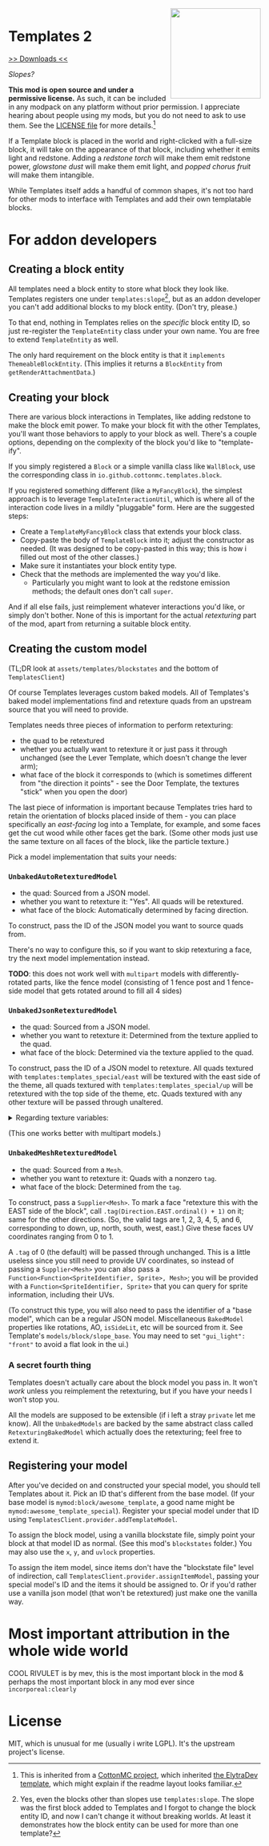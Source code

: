 <img src="icon.png" align="right" width="180px"/>

# Templates 2

[>> Downloads <<](https://modrinth.com/mod/templates-2)

*Slopes?*

**This mod is open source and under a permissive license.** As such, it can be included in any modpack on any platform without prior permission. I appreciate hearing about people using my mods, but you do not need to ask to use them. See the [LICENSE file](LICENSE) for more details.[^1]

If a Template block is placed in the world and right-clicked with a full-size block, it will take on the appearance of that block, including whether it emits light and redstone. Adding a *redstone torch* will make them emit redstone power, *glowstone dust* will make them emit light, and *popped chorus fruit* will make them intangible.

While Templates itself adds a handful of common shapes, it's not too hard for other mods to interface with Templates and add their own templatable blocks.

# For addon developers

## Creating a block entity

All templates need a block entity to store what block they look like. Templates registers one under `templates:slope`[^2], but as an addon developer you can't add additional blocks to my block entity. (Don't try, please.)

To that end, nothing in Templates relies on the *specific* block entity ID, so just re-register the `TemplateEntity` class under your own name. You are free to extend `TemplateEntity` as well.

The only hard requirement on the block entity is that it `implements ThemeableBlockEntity`. (This implies it returns a `BlockEntity` from `getRenderAttachmentData`.)

## Creating your block

There are various block interactions in Templates, like adding redstone to make the block emit power. To make your block fit with the other Templates, you'll want those behaviors to apply to your block as well. There's a couple options, depending on the complexity of the block you'd like to "template-ify".

If you simply registered a `Block` or a simple vanilla class like `WallBlock`, use the corresponding class in `io.github.cottonmc.templates.block`.

If you registered something different (like a `MyFancyBlock`), the simplest approach is to leverage `TemplateInteractionUtil`, which is where all of the interaction code lives in a mildly "pluggable" form. Here are the suggested steps:

* Create a `TemplateMyFancyBlock` class that extends your block class.
* Copy-paste the body of `TemplateBlock` into it; adjust the constructor as needed. (It was designed to be copy-pasted in this way; this is how i filled out most of the other classes.)
* Make sure it instantiates your block entity type.
* Check that the methods are implemented the way you'd like.
  * Particularly you might want to look at the redstone emission methods; the default ones don't call `super`.

And if all else fails, just reimplement whatever interactions you'd like, or simply don't bother. None of this is important for the actual *retexturing* part of the mod, apart from returning a suitable block entity.

## Creating the custom model

(TL;DR look at `assets/templates/blockstates` and the bottom of `TemplatesClient`)

Of course Templates leverages custom baked models. All of Templates's baked model implementations find and retexture quads from an upstream source that you will need to provide.

Templates needs three pieces of information to perform retexturing:

* the quad to be retextured
* whether you actually want to retexture it or just pass it through unchanged (see the Lever Template, which doesn't change the lever arm);
* what face of the block it corresponds to (which is sometimes different from "the direction it points" - see the Door Template, the textures "stick" when you open the door)

The last piece of information is important because Templates tries hard to retain the orientation of blocks placed inside of them - you can place specifically an *east-facing* log into a Template, for example, and some faces get the cut wood while other faces get the bark. (Some other mods just use the same texture on all faces of the block, like the particle texture.)

Pick a model implementation that suits your needs:

### `UnbakedAutoRetexturedModel`

* the quad: Sourced from a JSON model.
* whether you want to retexture it: "Yes". All quads will be retextured.
* what face of the block: Automatically determined by facing direction.

To construct, pass the ID of the JSON model you want to source quads from.

There's no way to configure this, so if you want to skip retexturing a face, try the next model implementation instead.

**TODO**: this does not work well with `multipart` models with differently-rotated parts, like the fence model (consisting of 1 fence post and 1 fence-side model that gets rotated around to fill all 4 sides)

### `UnbakedJsonRetexturedModel`

* the quad: Sourced from a JSON model.
* whether you want to retexture it: Determined from the texture applied to the quad.
* what face of the block: Determined via the texture applied to the quad.

To construct, pass the ID of a JSON model to retexture. All quads textured with `templates:templates_special/east` will be textured with the east side of the theme, all quads textured with `templates:templates_special/up` will be retextured with the top side of the theme, etc. Quads textured with any other texture will be passed through unaltered.

<details><summary>Regarding texture variables:</summary>

On the off-chance your blockmodel already has texture variables for `north`, `south`, etc, you can simply apply Templates's special textures to it:

```json
{
	"parent": "mymod:block/my_model",
	"textures": {
		"north": "templates:templates_special/north",
		"east": "templates:templates_special/east",
		"south": "templates:templates_special/south",
		"west": "templates:templates_special/west",
		"up": "templates:templates_special/up",
		"down": "templates:templates_special/down",
	}
}
```

Sadly, many models don't specify *completely* separate textures for all six sides. If you have a setup like an "ends" variable which gets applied to "the top and bottom" or something, please don't use the texture-variables approach. Instead, see if the `UnbakedAutoRetexturedModel` suits your needs, or make a second copy of the json model that does separately fill in all faces.
</details>

(This one works better with multipart models.)

### `UnbakedMeshRetexturedModel`

* the quad: Sourced from a `Mesh`.
* whether you want to retexture it: Quads with a nonzero `tag`.
* what face of the block: Determined from the `tag`.

To construct, pass a `Supplier<Mesh>`. To mark a face "retexture this with the EAST side of the block", call `.tag(Direction.EAST.ordinal() + 1)` on it; same for the other directions. (So, the valid tags are 1, 2, 3, 4, 5, and 6, corresponding to down, up, north, south, west, east.) Give these faces UV coordinates ranging from 0 to 1.

A `.tag` of 0 (the default) will be passed through unchanged. This is a little useless since you still need to provide UV coordinates, so instead of passing a `Supplier<Mesh>` you can also pass a `Function<Function<SpriteIdentifier, Sprite>, Mesh>`; you will be provided with a `Function<SpriteIdentifier, Sprite>` that you can query for sprite information, including their UVs.

(To construct this type, you will also need to pass the identifier of a "base model", which can be a regular JSON model. Miscellaneous `BakedModel` properties like rotations, AO, `isSideLit`, etc will be sourced from it. See Template's `models/block/slope_base`. You may need to set `"gui_light": "front"` to avoid a flat look in the ui.)

### A secret fourth thing

Templates doesn't actually care about the block model you pass in. It won't *work* unless you reimplement the retexturing, but if you have your needs I won't stop you.

All the models are supposed to be extensible (if i left a stray `private` let me know). All the `UnbakedModels` are backed by the same abstract class called `RetexturingBakedModel` which actually does the retexturing; feel free to extend it.

## Registering your model

After you've decided on and constructed your special model, you should tell Templates about it. Pick an ID that's different from the base model. (If your base model is `mymod:block/awesome_template`, a good name might be `mymod:awesome_template_special`). Register your special model under that ID using `TemplatesClient.provider.addTemplateModel`.

To assign the block model, using a vanilla blockstate file, simply point your block at that model ID as normal. (See this mod's `blockstates` folder.) You may also use the `x`, `y`, and `uvlock` properties.

To assign the item model, since items don't have the "blockstate file" level of indirection, call `TemplatesClient.provider.assignItemModel`, passing your special model's ID and the items it should be assigned to. Or if you'd rather use a vanilla json model (that won't be retextured) just make one the vanilla way.

# Most important attribution in the whole wide world

COOL RIVULET is by mev, this is the most important block in the mod & perhaps the most important block in any mod ever since `incorporeal:clearly`

# License

MIT, which is unusual for me (usually i write LGPL). It's the upstream project's license.

[^1]: This is inherited from a [CottonMC project](https://github.com/CottonMC/Templates), which inherited [the ElytraDev template](https://github.com/elytra/Concrete), which might explain if the readme layout looks familiar.

[^2]: Yes, even the blocks other than slopes use `templates:slope`. The slope was the first block added to Templates and I forgot to change the block entity ID, and now I can't change it without breaking worlds. At least it demonstrates how the block entity can be used for more than one template?